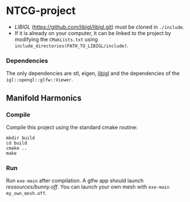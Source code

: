 # NTCG-project

- *LIBIGL* (https://github.com/libigl/libigl.git) must be cloned in `./include`.
- If it is already on your computer, it can be linked to the project by modifying the `CMakLists.txt` using `include_directories(PATH_TO_LIBIGL/include)`.

### Dependencies

The only dependencies are stl, eigen, [libigl](http://libigl.github.io/libigl/) and
the dependencies of the `igl::opengl::glfw::Viewer`.

## Manifold Harmonics
### Compile

Compile this project using the standard cmake routine:

    mkdir build
    cd build
    cmake ..
    make

### Run

Run `exe-main` after compilation.
A glfw app should launch *ressources/bunny.off*.
You can launch your own mesh with `exe-main my_own_mesh.off`.
